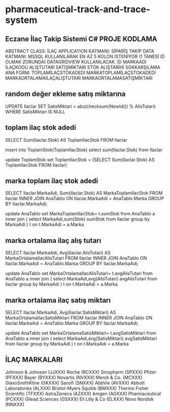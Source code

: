 # pharmaceutical-track-and-trace-system
Eczane İlaç Takip Sistemi C#
PROJE KODLAMA
-------------
ABSTRACT CLASS: İLAÇ
APPLICATION KATMANI: SİPARİŞ TAKİP
DATA KATMANI: MSSQL KULLANILARAK EN AZ 5 KOLON İSTENİYOR (1 TANESİ ID OLMAK ZORUNDA) DATAGRIDVIEW KULLANILACAK.
	      ID MARKAADI İLAÇKODU ALIŞTUTARI SATIŞMİKTARI STOK ALIŞTARİHİ SGKKARŞILAMA
ANA FORM: TOPLAMİLAÇSTOKADEDİ MARKATOPLAMİLAÇSTOKADEDİ MARKAORTALAMAİLAÇALIŞTUTARI MARKAORTALAMASATIŞMİKTARI

random değer ekleme satış miktarına
-------------------------------------
UPDATE Ilaclar
SET SatisMiktari = abs(checksum(NewId()) % AlisTutari)
WHERE SatisMiktari IS NULL

toplam ilaç stok adedi
------------------------
SELECT Sum(Ilaclar.Stok) AS ToplamIlacStok
FROM Ilaclar 

insert into ToplamStok(ToplamIlacStok)
select sum(Ilaclar.Stok)
from Ilaclar

update ToplamStok
set ToplamIlacStok =
(SELECT Sum(Ilaclar.Stok) AS ToplamIlacStok
FROM Ilaclar)

marka toplam ilaç stok adedi
----------------------
SELECT Ilaclar.MarkaAdi, Sum(Ilaclar.Stok) AS MarkaToplamIlacStok
FROM Ilaclar INNER JOIN AnaTablo ON Ilaclar.MarkaAdi = AnaTablo.Marka
GROUP BY Ilaclar.MarkaAdi;

update AnaTablo
set MarkaToplamIlacStok= t.sumStok
from AnaTablo a 
inner join 
(
select MarkaAdi,sum(Stok) sumStok
from Ilaclar
group by MarkaAdi
) t
on t.MarkaAdi = a.Marka

marka ortalama ilaç alış tutarı
-------------------------------
SELECT Ilaclar.MarkaAdi, Avg(Ilaclar.AlisTutari) AS MarkaOrtalamaIlacAlisTutari
FROM Ilaclar INNER JOIN AnaTablo ON Ilaclar.MarkaAdi = AnaTablo.Marka
GROUP BY Ilaclar.MarkaAdi;

update AnaTablo
set MarkaOrtalamaIlacAlisTutari= t.avgAlisTutari
from AnaTablo a 
inner join 
(
select MarkaAdi,avg(AlisTutari) avgAlisTutari
from Ilaclar
group by MarkaAdi
) t
on t.MarkaAdi = a.Marka

marka ortalama ilaç satış miktarı
---------------------------------
SELECT Ilaclar.MarkaAdi, Avg(Ilaclar.SatisMiktari) AS MarkaOrtalamaIlacSatisMiktari
FROM Ilaclar INNER JOIN AnaTablo ON Ilaclar.MarkaAdi = AnaTablo.Marka
GROUP BY Ilaclar.MarkaAdi;

update AnaTablo
set MarkaOrtalamaSatisMiktari= t.avgSatisMiktari
from AnaTablo a 
inner join 
(
select MarkaAdi,avg(SatisMiktari) avgSatisMiktari
from Ilaclar
group by MarkaAdi
) t
on t.MarkaAdi = a.Marka

İLAÇ MARKALARI
--------------
Johnson & Johnson (JJXXX)
Roche (RCXXX)
Sinopharm (SPXXX)
Pfizer (PFXXX)
Bayer (BYXXX)
Novartis (NVXXX)
Merck & Co. (MCXXX)
GlaxoSmithKline (GKXXX)
Sanofi (SNXXX)
AbbVie (AVXXX)
Abbott Laboratories (ALXXX)
Bristol-Myers Squibb (BMXXX)
Thermo Fisher Scientific (TFXXX)
AstraZeneca (AZXXX)
Amgen (AGXXX)
Pharmaceutical (PCXXX)
Gilead Sciences (GSXXX)
Eli Lilly & Co (ELXXX)
Novo Nordisk (NNXXX)

